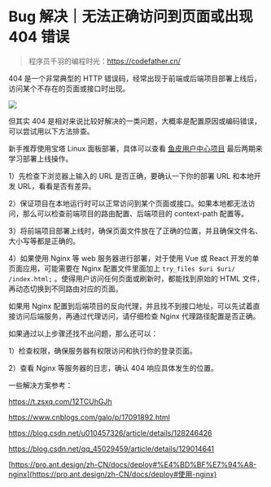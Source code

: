 # Bug 解决｜无法正确访问到页面或出现 404 错误

> 程序员千羽的编程时光：https://codefather.cn/



404 是一个非常典型的 HTTP 错误码，经常出现于前端或后端项目部署上线后，访问某个不存在的页面或接口时出现。



![](https://pic.yupi.icu/5563/202404161054543.png)

但其实 404 是相对来说比较好解决的一类问题，大概率是配置原因或编码错误，可以尝试用以下方法排查。

新手推荐使用宝塔 Linux 面板部署，具体可以查看 [鱼皮用户中心项目](https://yuyuanweb.feishu.cn/wiki/DclswHMhkiRXckkWve1ckXTonDh) 最后两期来学习部署上线操作。



1）先检查下浏览器上输入的 URL 是否正确，要确认一下你的部署 URL 和本地开发 URL，看看是否有差异。

2）保证项目在本地运行时可以正常访问到某个页面或接口。如果本地都无法访问，那么可以检查前端项目的路由配置、后端项目的 context-path 配置等。

3）将前端项目部署上线时，确保页面文件放在了正确的位置，并且确保文件名、大小写等都是正确的。

4）如果使用 Nginx 等 web 服务器进行部署，对于使用 Vue 或 React 开发的单页面应用，可能需要在 Nginx 配置文件里面加上 `try_files $uri $uri/ /index.html;` 。使得用户访问任何页面或刷新时，都能找到原始的 HTML 文件，再动态切换到不同路由对应的页面。

如果用 Nginx 配置到后端项目的反向代理，并且找不到接口地址，可以先试着直接访问后端服务，再通过代理访问，请仔细检查 Nginx 代理路径配置是否正确。



如果通过以上步骤还找不出问题，那么还可以：

1）检查权限，确保服务器有权限访问和执行你的登录页面。

2）查看 Nginx 等服务器的日志，确认 404 响应具体发生的位置。



一些解决方案参考：

https://t.zsxq.com/12TCUhGJh

https://www.cnblogs.com/galo/p/17091892.html

https://blog.csdn.net/u010457326/article/details/128246426

https://blog.csdn.net/qq_45029459/article/details/129014641

[https://pro.ant.design/zh-CN/docs/deploy#%E4%BD%BF%E7%94%A8-nginx](https://pro.ant.design/zh-CN/docs/deploy#使用-nginx)